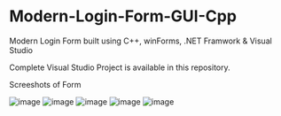 # Modern-Login-Form-GUI-Cpp
Modern Login Form built using C++, winForms, .NET Framwork &amp; Visual Studio

Complete Visual Studio Project is available in this repository.

Screeshots of Form

![image](https://github.com/user-attachments/assets/4854ade3-6361-46ca-9fc0-8e92c67f5e03)
![image](https://github.com/user-attachments/assets/121f7c19-9a6b-44d6-a957-3fcfb6803ec4)
![image](https://github.com/user-attachments/assets/3436d5f8-7211-4b02-91cd-7e4cc64197a3)
![image](https://github.com/user-attachments/assets/d4517426-8e77-4bed-b62b-ec70fc5d3d7e)
![image](https://github.com/user-attachments/assets/5d77e571-a96b-4161-b2ad-ea5b8c19feec)
